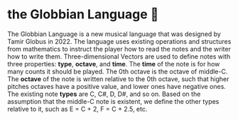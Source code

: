 # the Globbian Language 🔢
The Globbian Language is a new musical language that was designed by Tamir Globus in 2022. The language uses existing operations and structures from mathematics to instruct the player how to read the notes and the writer how to write them. Three-dimensional Vectors are used to define notes with three properties: **type**, **octave**, and **time**. The **time** of the note is for how many counts it should be played. The 0th octave is the octave of middle-C. The **octave** of the note is written relative to the 0th octave, such that higher pitches octaves have a positive value, and lower ones have negative ones. The existing note **types** are C, C#, D, D#, and so on. Based on the assumption that the middle-C note is existent, we define the other types relative to it, such as E = C + 2, F = C + 2.5, etc. 

